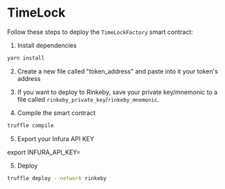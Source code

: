 # TimeLock


Follow these steps to deploy the `TimeLockFactory` smart contract:

1. Install dependencies

```bash
yarn install
```

2. Create a new file called "token_address" and paste into it your token's address

3. If you want to deploy to Rinkeby, save your private key/mnemonic to a file called  `rinkeby_private_key`/`rinkeby_mnemonic`.

4. Compile the smart contract

```bash
truffle compile
```

5. Export your Infura API KEY

export INFURA_API_KEY=<YOUR INFURA API KEY>

5. Deploy

```bash
truffle deploy --network rinkeby
```



